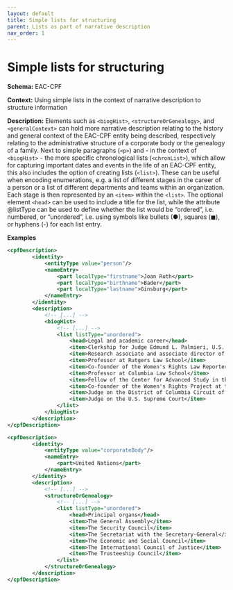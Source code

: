 ```yaml
---
layout: default
title: Simple lists for structuring
parent: Lists as part of narrative description
nav_order: 1
---
```


# Simple lists for structuring

**Schema:** 
EAC-CPF

**Context:** 
Using simple lists in the context of narrative description to structure information

**Description:** 
Elements such as `<biogHist>`, `<structureOrGenealogy>`, and `<generalContext>` can hold more narrative description relating to the history and general context of the EAC-CPF entity being described, respectively relating to the administrative structure of a corporate body or the genealogy of a family. Next to simple paragraphs (`<p>`) and - in the context of `<biogHist>` - the more specific chronological lists (`<chronList>`), which allow for capturing important dates and events in the life of an EAC-CPF entity, this also includes the option of creating lists (`<list>`). These can be useful when encoding enumerations, e.g. a list of different stages in the career of a person or a list of different departments and teams within an organization. Each stage is then represented by an `<item>` within the `<list>`. The optional element `<head>` can be used to include a title for the list, while the attribute @listType can be used to define whether the list would be “ordered”, i.e. numbered, or “unordered”, i.e. using symbols like bullets (●), squares (◼), or hyphens (-) for each list entry.

**Examples**
```xml
<cpfDescription>
        <identity>
            <entityType value="person"/>
            <nameEntry>
                <part localType="firstname">Joan Ruth</part>
                <part localType="birthname">Bader</part>
                <part localType="lastname">Ginsburg</part>
            </nameEntry>
        </identity>
        <description>
            <!-- [...] -->
            <biogHist>
                <!-- [...] -->
                <list listType="unordered">
                    <head>Legal and academic career</head>
                    <item>Clerkship for Judge Edmund L. Palmieri, U.S. District Court for the Southern District of New York</item>
                    <item>Research associate and associate director of the Columbia Law School Project on International Procedure</item>
                    <item>Professor at Rutgers Law School</item>
                    <item>Co-founder of the Women's Rights Law Reporter</item>
                    <item>Professor at Columbia Law School</item>
                    <item>Fellow of the Center for Advanced Study in the Behavioral Sciences at Stanford University</item>
                    <item>Co-founder of the Women's Rights Project at the American Civil Liberties Union</item>
                    <item>Judge on the District of Columbia Circuit of the U.S. Court of Appeals</item>
                    <item>Judge on the U.S. Supreme Court</item>
                </list>
            </biogHist>
        </description>
</cpfDescription>
```
```xml
<cpfDescription>
        <identity>
            <entityType value="corporateBody"/>
            <nameEntry>
                <part>United Nations</part>
            </nameEntry>
        </identity>
        <description>
            <!-- [...] -->
            <structureOrGenealogy>
                <!-- [...] -->
                <list listType="unordered">
                    <head>Principal organs</head>
                    <item>The General Assembly</item>
                    <item>The Security Council</item>
                    <item>The Secretariat with the Secretary-General</item>
                    <item>The Economic and Social Council</item>
                    <item>The International Council of Justice</item>
                    <item>The Trusteeship Council</item>
                </list>
            </structureOrGenealogy>
        </description>
</cpfDescription>
```
